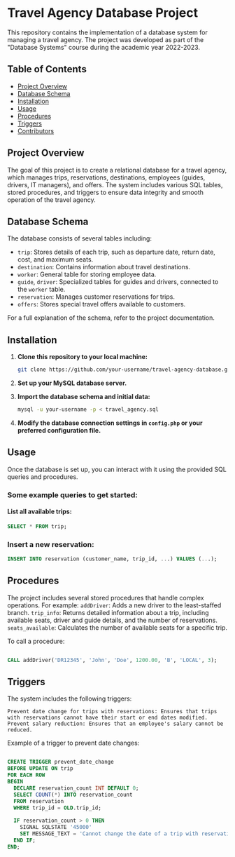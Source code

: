 # Travel Agency Database Project

This repository contains the implementation of a database system for managing a travel agency. The project was developed as part of the "Database Systems" course during the academic year 2022-2023.

## Table of Contents
- [Project Overview](#project-overview)
- [Database Schema](#database-schema)
- [Installation](#installation)
- [Usage](#usage)
- [Procedures](#procedures)
- [Triggers](#triggers)
- [Contributors](#contributors)

## Project Overview

The goal of this project is to create a relational database for a travel agency, which manages trips, reservations, destinations, employees (guides, drivers, IT managers), and offers. The system includes various SQL tables, stored procedures, and triggers to ensure data integrity and smooth operation of the travel agency.

## Database Schema

The database consists of several tables including:

- `trip`: Stores details of each trip, such as departure date, return date, cost, and maximum seats.
- `destination`: Contains information about travel destinations.
- `worker`: General table for storing employee data.
- `guide`, `driver`: Specialized tables for guides and drivers, connected to the `worker` table.
- `reservation`: Manages customer reservations for trips.
- `offers`: Stores special travel offers available to customers.

For a full explanation of the schema, refer to the project documentation.

## Installation

1. **Clone this repository to your local machine:**

    ```bash
    git clone https://github.com/your-username/travel-agency-database.git
    ```

2. **Set up your MySQL database server.**

3. **Import the database schema and initial data:**

    ```bash
    mysql -u your-username -p < travel_agency.sql
    ```

4. **Modify the database connection settings in `config.php` or your preferred configuration file.**

## Usage

Once the database is set up, you can interact with it using the provided SQL queries and procedures.

### Some example queries to get started:

#### List all available trips:

```sql
SELECT * FROM trip;
```
### Insert a new reservation:
```sql
INSERT INTO reservation (customer_name, trip_id, ...) VALUES (...);
```
## Procedures

The project includes several stored procedures that handle complex operations. For example:
    `addDriver`: Adds a new driver to the least-staffed branch.
    `trip_info`: Returns detailed information about a trip, including available seats, driver and guide details, and the number of reservations.
    `seats_available`: Calculates the number of available seats for a specific trip.

To call a procedure:

```sql

CALL addDriver('DR12345', 'John', 'Doe', 1200.00, 'B', 'LOCAL', 3);
```
## Triggers

The system includes the following triggers:

    Prevent date change for trips with reservations: Ensures that trips with reservations cannot have their start or end dates modified.
    Prevent salary reduction: Ensures that an employee's salary cannot be reduced.

Example of a trigger to prevent date changes:

```sql

CREATE TRIGGER prevent_date_change
BEFORE UPDATE ON trip
FOR EACH ROW
BEGIN
  DECLARE reservation_count INT DEFAULT 0;
  SELECT COUNT(*) INTO reservation_count
  FROM reservation
  WHERE trip_id = OLD.trip_id;
  
  IF reservation_count > 0 THEN
    SIGNAL SQLSTATE '45000'
    SET MESSAGE_TEXT = 'Cannot change the date of a trip with reservations.';
  END IF;
END;
```

